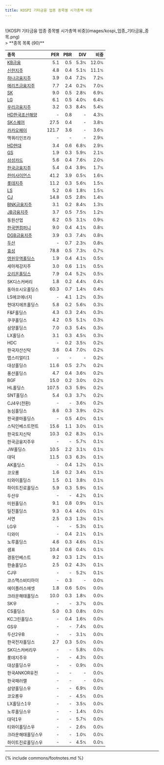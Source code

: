 ```yaml
---
title: KOSPI 기타금융 업종 종목별 시가총액 비중
---
```

<br>
![KOSPI 기타금융 업종 종목별 시가총액 비중](images/kospi_업종_기타금융_종목.png)
<br>
> **종목 목록 (90)**<a id="list"></a>

| **종목** | **PER** | **PBR** | **DIV** | **비중** |
| :------- | ------: | ------: | ------: | -------: |
| [KB금융](/105560/) | 5.1 | 0.5 | 5.3<small>%</small> | 12.0<small>%</small> |
| [신한지주](/055550/) | 4.8 | 0.4 | 5.1<small>%</small> | 11.1<small>%</small> |
| [하나금융지주](/086790/) | 3.9 | 0.4 | 7.2<small>%</small> | 7.2<small>%</small> |
| [메리츠금융지주](/138040/) | 7.7 | 2.4 | 0.2<small>%</small> | 7.0<small>%</small> |
| [SK](/034730/) | 9.0 | 0.5 | 2.8<small>%</small> | 6.9<small>%</small> |
| [LG](/003550/) | 6.1 | 0.5 | 4.0<small>%</small> | 6.4<small>%</small> |
| [우리금융지주](/316140/) | 3.2 | 0.3 | 8.4<small>%</small> | 5.4<small>%</small> |
| [HD한국조선해양](/009540/) | - | 0.8 | - | 4.3<small>%</small> |
| [SK스퀘어](/402340/) | 27.5 | 0.4 | - | 3.8<small>%</small> |
| [카카오페이](/377300/) | 121.7 | 3.6 | - | 3.6<small>%</small> |
| 맥쿼리인프라 | - | - | - | 2.9<small>%</small> |
| [HD현대](/267250/) | 3.4 | 0.6 | 6.8<small>%</small> | 2.9<small>%</small> |
| [GS](/078930/) | 1.9 | 0.3 | 5.9<small>%</small> | 2.1<small>%</small> |
| [삼성카드](/029780/) | 5.6 | 0.4 | 7.6<small>%</small> | 2.0<small>%</small> |
| [한국금융지주](/071050/) | 5.4 | 0.4 | 3.9<small>%</small> | 1.7<small>%</small> |
| [한미사이언스](/008930/) | 41.2 | 3.9 | 0.5<small>%</small> | 1.6<small>%</small> |
| [롯데지주](/004990/) | 11.2 | 0.3 | 5.6<small>%</small> | 1.5<small>%</small> |
| [LS](/006260/) | 5.2 | 0.6 | 1.8<small>%</small> | 1.5<small>%</small> |
| [CJ](/001040/) | 14.8 | 0.5 | 2.8<small>%</small> | 1.4<small>%</small> |
| [BNK금융지주](/138930/) | 3.1 | 0.2 | 8.4<small>%</small> | 1.3<small>%</small> |
| [JB금융지주](/175330/) | 3.7 | 0.5 | 7.5<small>%</small> | 1.2<small>%</small> |
| 동원산업 | 6.2 | 0.5 | 3.1<small>%</small> | 0.9<small>%</small> |
| [한국앤컴퍼니](/000240/) | 9.0 | 0.4 | 4.1<small>%</small> | 0.8<small>%</small> |
| [DGB금융지주](/139130/) | 3.9 | 0.3 | 7.4<small>%</small> | 0.8<small>%</small> |
| [두산](/000150/) | - | 0.7 | 2.3<small>%</small> | 0.8<small>%</small> |
| [효성](/004800/) | 78.8 | 0.5 | 7.3<small>%</small> | 0.7<small>%</small> |
| [영원무역홀딩스](/009970/) | 1.9 | 0.4 | 4.1<small>%</small> | 0.5<small>%</small> |
| 세아제강지주 | 3.0 | 0.6 | 1.1<small>%</small> | 0.5<small>%</small> |
| [오리온홀딩스](/001800/) | 7.9 | 0.4 | 5.2<small>%</small> | 0.5<small>%</small> |
| SK디스커버리 | 1.8 | 0.2 | 4.4<small>%</small> | 0.4<small>%</small> |
| 동아쏘시오홀딩스 | 60.3 | 0.7 | 1.4<small>%</small> | 0.4<small>%</small> |
| LS에코에너지 | - | 4.1 | 1.2<small>%</small> | 0.3<small>%</small> |
| 현대지에프홀딩스 | 5.8 | 0.2 | 5.6<small>%</small> | 0.3<small>%</small> |
| F&F홀딩스 | 4.3 | 0.3 | 2.4<small>%</small> | 0.3<small>%</small> |
| 쿠쿠홀딩스 | 4.2 | 0.5 | 5.1<small>%</small> | 0.3<small>%</small> |
| 삼양홀딩스 | 7.0 | 0.3 | 5.4<small>%</small> | 0.3<small>%</small> |
| LX홀딩스 | 3.1 | 0.3 | 4.5<small>%</small> | 0.3<small>%</small> |
| HDC | - | 0.2 | 3.5<small>%</small> | 0.2<small>%</small> |
| 한국자산신탁 | 3.6 | 0.4 | 7.0<small>%</small> | 0.2<small>%</small> |
| 맵스리얼티1 | - | - | - | 0.2<small>%</small> |
| 대상홀딩스 | 11.6 | 0.5 | 2.7<small>%</small> | 0.2<small>%</small> |
| 풍산홀딩스 | 4.7 | 0.4 | 3.6<small>%</small> | 0.2<small>%</small> |
| BGF | 15.0 | 0.2 | 3.0<small>%</small> | 0.2<small>%</small> |
| HL홀딩스 | 107.5 | 0.3 | 5.9<small>%</small> | 0.2<small>%</small> |
| SNT홀딩스 | 5.4 | 0.3 | 3.7<small>%</small> | 0.2<small>%</small> |
| CJ4우(전환) | - | - | 3.6<small>%</small> | 0.2<small>%</small> |
| 농심홀딩스 | 8.6 | 0.3 | 3.9<small>%</small> | 0.2<small>%</small> |
| 한국콜마홀딩스 | - | 0.5 | 4.0<small>%</small> | 0.1<small>%</small> |
| 스틱인베스트먼트 | 15.6 | 1.1 | 3.0<small>%</small> | 0.1<small>%</small> |
| 한국토지신탁 | 10.3 | 0.2 | 8.3<small>%</small> | 0.1<small>%</small> |
| 한국금융지주우 | - | - | 5.7<small>%</small> | 0.1<small>%</small> |
| JW홀딩스 | 10.5 | 2.2 | 3.1<small>%</small> | 0.1<small>%</small> |
| 대덕 | 11.5 | 0.3 | 6.3<small>%</small> | 0.1<small>%</small> |
| AK홀딩스 | - | 0.4 | 1.2<small>%</small> | 0.1<small>%</small> |
| 코오롱 | 1.6 | 0.2 | 3.4<small>%</small> | 0.1<small>%</small> |
| 티와이홀딩스 | 1.5 | 0.1 | 3.8<small>%</small> | 0.1<small>%</small> |
| 하이트진로홀딩스 | 5.9 | 0.3 | 5.9<small>%</small> | 0.1<small>%</small> |
| 두산우 | - | - | 4.2<small>%</small> | 0.1<small>%</small> |
| 미원홀딩스 | 9.1 | 0.8 | 0.9<small>%</small> | 0.1<small>%</small> |
| 일진홀딩스 | 9.3 | 0.4 | 4.0<small>%</small> | 0.1<small>%</small> |
| 서연 | 2.5 | 0.3 | 1.3<small>%</small> | 0.1<small>%</small> |
| LG우 | - | - | 5.3<small>%</small> | 0.1<small>%</small> |
| 디와이 | - | 0.4 | 2.1<small>%</small> | 0.1<small>%</small> |
| 노루홀딩스 | 4.6 | 0.3 | 4.6<small>%</small> | 0.1<small>%</small> |
| 샘표 | 10.4 | 0.6 | 0.4<small>%</small> | 0.1<small>%</small> |
| 경동인베스트 | 9.2 | 0.3 | 1.2<small>%</small> | 0.1<small>%</small> |
| 한솔홀딩스 | 2.5 | 0.2 | 4.3<small>%</small> | 0.1<small>%</small> |
| CJ우 | - | - | 5.2<small>%</small> | 0.1<small>%</small> |
| 코스맥스비티아이 | - | 0.3 | - | 0.0<small>%</small> |
| 에이플러스에셋 | 1.8 | 0.6 | 5.0<small>%</small> | 0.0<small>%</small> |
| 크라운해태홀딩스 | 10.0 | 0.3 | 1.8<small>%</small> | 0.0<small>%</small> |
| SK우 | - | - | 3.7<small>%</small> | 0.0<small>%</small> |
| CS홀딩스 | 5.0 | 0.3 | 0.8<small>%</small> | 0.0<small>%</small> |
| KC그린홀딩스 | - | 0.4 | 1.6<small>%</small> | 0.0<small>%</small> |
| GS우 | - | - | 7.4<small>%</small> | 0.0<small>%</small> |
| 두산2우B | - | - | 3.1<small>%</small> | 0.0<small>%</small> |
| 한국전자홀딩스 | 2.7 | 0.3 | 5.0<small>%</small> | 0.0<small>%</small> |
| SK디스커버리우 | - | - | 5.8<small>%</small> | 0.0<small>%</small> |
| 롯데지주우 | - | - | 4.3<small>%</small> | 0.0<small>%</small> |
| 대상홀딩스우 | - | - | 0.9<small>%</small> | 0.0<small>%</small> |
| 한국ANKOR유전 | - | - | - | 0.0<small>%</small> |
| 한국패러랠 | - | - | - | 0.0<small>%</small> |
| 삼양홀딩스우 | - | - | 6.9<small>%</small> | 0.0<small>%</small> |
| 코오롱우 | - | - | 4.5<small>%</small> | 0.0<small>%</small> |
| LX홀딩스1우 | - | - | 3.5<small>%</small> | 0.0<small>%</small> |
| 노루홀딩스우 | - | - | 1.4<small>%</small> | 0.0<small>%</small> |
| 대덕1우 | - | - | 5.7<small>%</small> | 0.0<small>%</small> |
| 티와이홀딩스우 | - | - | 2.6<small>%</small> | 0.0<small>%</small> |
| 크라운해태홀딩스우 | - | - | 1.0<small>%</small> | 0.0<small>%</small> |
| 하이트진로홀딩스우 | - | - | 4.5<small>%</small> | 0.0<small>%</small> |

---
{% include commons/footnotes.md %}